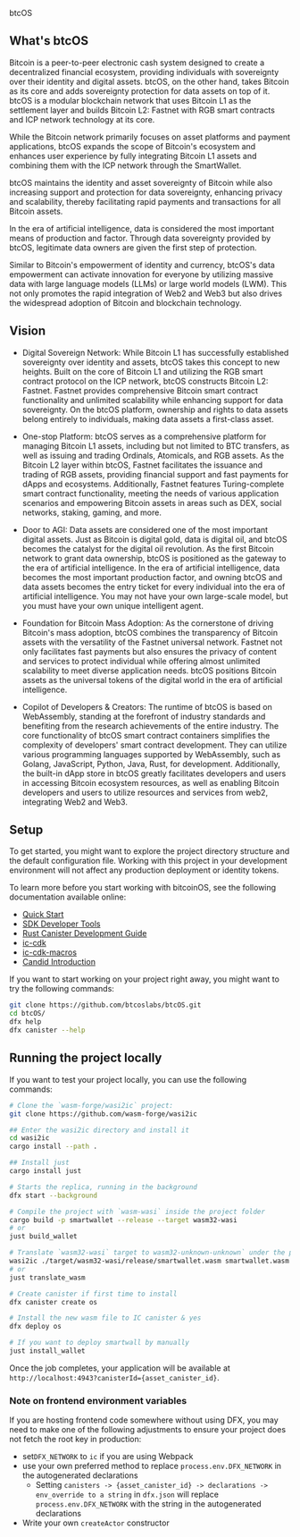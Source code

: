 
btcOS

## What's btcOS

Bitcoin is a peer-to-peer electronic cash system designed to create a decentralized financial ecosystem, providing individuals with sovereignty over their identity and digital assets. 
btcOS, on the other hand, takes Bitcoin as its core and adds sovereignty protection for data assets on top of it. btcOS is a modular blockchain network that uses Bitcoin L1 as the settlement layer and builds Bitcoin L2: Fastnet with RGB smart contracts and ICP network technology at its core. 

While the Bitcoin network primarily focuses on asset platforms and payment applications, btcOS expands the scope of Bitcoin's ecosystem and enhances user experience by fully integrating Bitcoin L1 assets and combining them with the ICP network through the SmartWallet.

btcOS maintains the identity and asset sovereignty of Bitcoin while also increasing support and protection for data sovereignty, enhancing privacy and scalability, thereby facilitating rapid payments and transactions for all Bitcoin assets.

In the era of artificial intelligence, data is considered the most important means of production and factor. Through data sovereignty provided by btcOS, legitimate data owners are given the first step of protection. 

Similar to Bitcoin's empowerment of identity and currency, btcOS's data empowerment can activate innovation for everyone by utilizing massive data with large language models (LLMs) or large world models (LWM). This not only promotes the rapid integration of Web2 and Web3 but also drives the widespread adoption of Bitcoin and blockchain technology.

## Vision
- Digital Sovereign Network: While Bitcoin L1 has successfully established sovereignty over identity and assets, btcOS takes this concept to new heights. Built on the core of Bitcoin L1 and utilizing the RGB smart contract protocol on the ICP network, btcOS constructs Bitcoin L2: Fastnet. Fastnet provides comprehensive Bitcoin smart contract functionality and unlimited scalability while enhancing support for data sovereignty. On the btcOS platform, ownership and rights to data assets belong entirely to individuals, making data assets a first-class asset.

- One-stop Platform: btcOS serves as a comprehensive platform for managing Bitcoin L1 assets, including but not limited to BTC transfers, as well as issuing and trading Ordinals, Atomicals, and RGB assets. As the Bitcoin L2 layer within btcOS, Fastnet facilitates the issuance and trading of RGB assets, providing financial support and fast payments for dApps and ecosystems. Additionally, Fastnet features Turing-complete smart contract functionality, meeting the needs of various application scenarios and empowering Bitcoin assets in areas such as DEX, social networks, staking, gaming, and more.

- Door to AGI: Data assets are considered one of the most important digital assets. Just as Bitcoin is digital gold, data is digital oil, and btcOS becomes the catalyst for the digital oil revolution. As the first Bitcoin network to grant data ownership, btcOS is positioned as the gateway to the era of artificial intelligence. In the era of artificial intelligence, data becomes the most important production factor, and owning btcOS and data assets becomes the entry ticket for every individual into the era of artificial intelligence. You may not have your own large-scale model, but you must have your own unique intelligent agent.

- Foundation for Bitcoin Mass Adoption: As the cornerstone of driving Bitcoin's mass adoption, btcOS combines the transparency of Bitcoin assets with the versatility of the Fastnet universal network. Fastnet not only facilitates fast payments but also ensures the privacy of content and services to protect individual while offering almost unlimited scalability to meet diverse application needs. btcOS positions Bitcoin assets as the universal tokens of the digital world in the era of artificial intelligence.

- Copilot of Developers & Creators: The runtime of btcOS is based on WebAssembly, standing at the forefront of industry standards and benefiting from the research achievements of the entire industry. The core functionality of btcOS smart contract containers simplifies the complexity of developers' smart contract development. They can utilize various programming languages supported by WebAssembly, such as Golang, JavaScript, Python, Java, Rust, for development. Additionally, the built-in dApp store in btcOS greatly facilitates developers and users in accessing Bitcoin ecosystem resources, as well as enabling Bitcoin developers and users to utilize resources and services from web2, integrating Web2 and Web3.

## Setup
To get started, you might want to explore the project directory structure and the default configuration file. Working with this project in your development environment will not affect any production deployment or identity tokens.

To learn more before you start working with bitcoinOS, see the following documentation available online:

- [Quick Start](https://internetcomputer.org/docs/current/developer-docs/setup/deploy-locally)
- [SDK Developer Tools](https://internetcomputer.org/docs/current/developer-docs/setup/install)
- [Rust Canister Development Guide](https://internetcomputer.org/docs/current/developer-docs/backend/rust/)
- [ic-cdk](https://docs.rs/ic-cdk)
- [ic-cdk-macros](https://docs.rs/ic-cdk-macros)
- [Candid Introduction](https://internetcomputer.org/docs/current/developer-docs/backend/candid/)

If you want to start working on your project right away, you might want to try the following commands:

```bash
git clone https://github.com/btcoslabs/btcOS.git
cd btcOS/
dfx help
dfx canister --help
```

## Running the project locally

If you want to test your project locally, you can use the following commands:

```bash
# Clone the `wasm-forge/wasi2ic` project:
git clone https://github.com/wasm-forge/wasi2ic

## Enter the wasi2ic directory and install it
cd wasi2ic
cargo install --path .

## Install just
cargo install just

# Starts the replica, running in the background
dfx start --background

# Compile the project with `wasm-wasi` inside the project folder
cargo build -p smartwallet --release --target wasm32-wasi 
# or
just build_wallet

# Translate `wasm32-wasi` target to wasm32-unknown-unknown` under the project directory
wasi2ic ./target/wasm32-wasi/release/smartwallet.wasm smartwallet.wasm
# or
just translate_wasm

# Create canister if first time to install
dfx canister create os

# Install the new wasm file to IC canister & yes
dfx deploy os

# If you want to deploy smartwall by manually
just install_wallet
```

Once the job completes, your application will be available at `http://localhost:4943?canisterId={asset_canister_id}`.


### Note on frontend environment variables

If you are hosting frontend code somewhere without using DFX, you may need to make one of the following adjustments to ensure your project does not fetch the root key in production:

- set`DFX_NETWORK` to `ic` if you are using Webpack
- use your own preferred method to replace `process.env.DFX_NETWORK` in the autogenerated declarations
  - Setting `canisters -> {asset_canister_id} -> declarations -> env_override to a string` in `dfx.json` will replace `process.env.DFX_NETWORK` with the string in the autogenerated declarations
- Write your own `createActor` constructor
